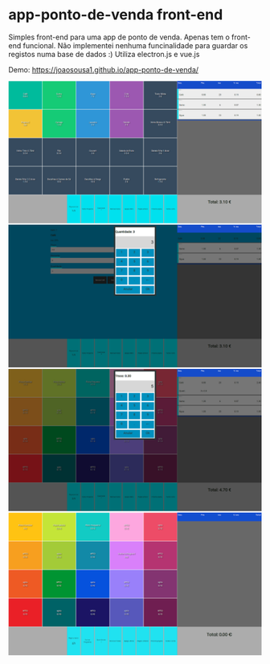 # app-ponto-de-venda front-end
Simples front-end para uma app de ponto de venda. Apenas tem o front-end funcional. Não implementei nenhuma funcinalidade para guardar os registos numa base de dados :) 
Utiliza electron.js e vue.js

Demo: https://joaosousa1.github.io/app-ponto-de-venda/

![ScreenShot](https://raw.githubusercontent.com/joaosousa1/app-ponto-de-venda/main/screenShot1.png)
![ScreenShot](https://raw.githubusercontent.com/joaosousa1/app-ponto-de-venda/main/screenShot2.png)
![ScreenShot](https://raw.githubusercontent.com/joaosousa1/app-ponto-de-venda/main/screenShot3.png)
![ScreenShot](https://raw.githubusercontent.com/joaosousa1/app-ponto-de-venda/main/screenShot4.png)

